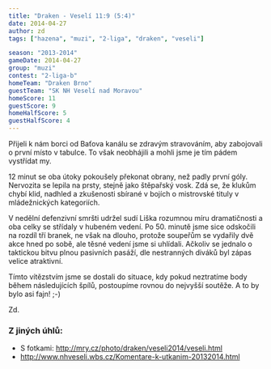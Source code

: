 ```yaml
---
title: "Draken - Veselí 11:9 (5:4)"
date: 2014-04-27
author: zd
tags: ["hazena", "muzi", "2-liga", "draken", "veseli"]

season: "2013-2014"
gameDate: 2014-04-27
group: "muzi"
contest: "2-liga-b"
homeTeam: "Draken Brno"
guestTeam: "SK NH Veselí nad Moravou"
homeScore: 11
guestScore: 9
homeHalfScore: 5
guestHalfScore: 4
---
```


Přijeli k nám borci od Baťova kanálu se zdravým stravováním, aby zabojovali o první místo v tabulce. To však neobhájili a mohli jsme je tím pádem vystřídat my.

12 minut se oba útoky pokoušely překonat obrany, než padly první góly. Nervozita se lepila na prsty, stejně jako štěpařský vosk. Zdá se, že klukům chybí klid, nadhled a zkušenosti sbírané v bojích o mistrovské tituly v mládežnických kategoriích.

V nedělní defenzivní smršti udržel sudí Liška rozumnou míru dramatičnosti a oba celky se střídaly v hubeném vedení. Po 50. minutě jsme sice odskočili na rozdíl tří branek, ne však na dlouho, protože soupeřům se vydařily dvě akce hned po sobě, ale těsné vedení jsme si uhlídali. Ačkoliv se jednalo o taktickou bitvu plnou pasivních pasáží, dle nestranných diváků byl zápas velice atraktivní.

Tímto vítězstvím jsme se dostali do situace, kdy pokud neztratíme body během následujících špílů, postoupíme rovnou do nejvyšší soutěže. A to by bylo asi fajn! ;-)

Zd.

### Z jiných úhlů:
* S fotkami: http://mry.cz/photo/draken/veseli2014/veseli.html
* http://www.nhveseli.wbs.cz/Komentare-k-utkanim-20132014.html

